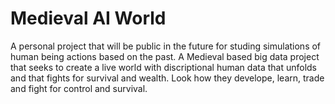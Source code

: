 # Medieval AI World

A personal project that will be public in the future for studing simulations of human being actions based on the past. A Medieval based big data project that seeks to create a live world with discriptional human data that unfolds and that fights for survival and wealth.  Look how they develope, learn, trade and fight for control and survival.  
